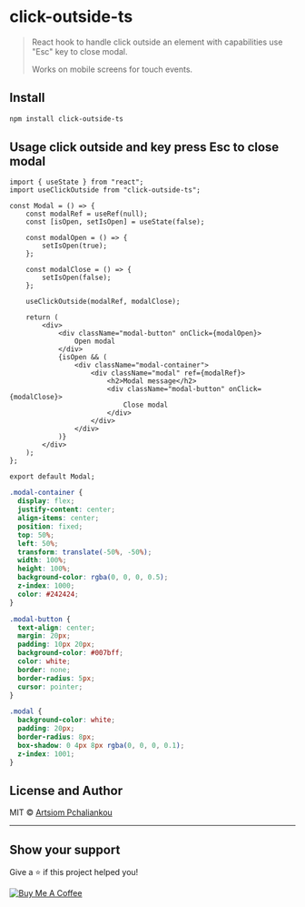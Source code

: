 # click-outside-ts

> React hook to handle click outside an element with capabilities use "Esc" key to close modal.
> 
> Works on mobile screens for touch events.

## Install

```bash
npm install click-outside-ts
```

## Usage click outside and key press Esc to close modal

```tsx
import { useState } from "react";
import useClickOutside from "click-outside-ts";

const Modal = () => {
    const modalRef = useRef(null);
    const [isOpen, setIsOpen] = useState(false);
    
    const modalOpen = () => {
        setIsOpen(true);
    };

    const modalClose = () => {
        setIsOpen(false);
    };
    
    useClickOutside(modalRef, modalClose);

    return (
        <div>
            <div className="modal-button" onClick={modalOpen}>
                Open modal
            </div>
            {isOpen && (
                <div className="modal-container">
                    <div className="modal" ref={modalRef}>
                        <h2>Modal message</h2>
                        <div className="modal-button" onClick={modalClose}>
                            Close modal
                        </div>
                    </div>
                </div>
            )}
        </div>
    );
};

export default Modal;
```

```css
.modal-container {
  display: flex;
  justify-content: center;
  align-items: center;
  position: fixed;
  top: 50%;
  left: 50%;
  transform: translate(-50%, -50%);
  width: 100%;
  height: 100%;
  background-color: rgba(0, 0, 0, 0.5);
  z-index: 1000;
  color: #242424;
}

.modal-button {
  text-align: center;
  margin: 20px;
  padding: 10px 20px;
  background-color: #007bff;
  color: white;
  border: none;
  border-radius: 5px;
  cursor: pointer;
}

.modal {
  background-color: white;
  padding: 20px;
  border-radius: 8px;
  box-shadow: 0 4px 8px rgba(0, 0, 0, 0.1);
  z-index: 1001;
}
```

## License and Author
MIT © [Artsiom Pchaliankou](https://github.com/ArtemPchela)
***

## Show your support
Give a ⭐️ if this project helped you!

<div style="height: 60px!important; width: 150px!important;">
<a href="https://www.buymeacoffee.com/timdev" target="_blank"><img src="https://cdn.buymeacoffee.com/buttons/v2/default-yellow.png" alt="Buy Me A Coffee"></a>
</div>




